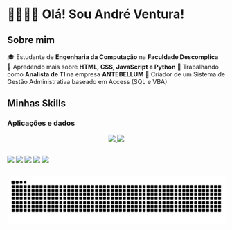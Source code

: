 <h1>👋🏼👋🏼 Olá! Sou <strong>André Ventura</strong>!</h1>

<h2 align="left">Sobre mim </h2>
<p align="left">
  🎓 Estudante de <strong>Engenharia da Computação</strong> na <strong>Faculdade Descomplica</strong><br>
  🔎 Apredendo mais sobre <strong>HTML, CSS, JavaScript e Python</strong>
  💼 Trabalhando como <strong>Analista de TI </strong> na empresa <strong>ANTEBELLUM</strong>
  🔭 Criador de um Sistema de Gestão Administrativa baseado em Access (SQL e VBA)
</p>

<h2 align="left">Minhas Skills</h2>
<h3 align="left">Aplicações e dados</h3>


<div align="center">
  <a href="https://github.com/asventura96">
  <img height="180em" src="https://github-readme-stats.vercel.app/api?username=asventura96&show_icons=true&theme=dark&include_all_commits=true&count_private=true"/>
  <img height="180em" src="https://github-readme-stats.vercel.app/api/top-langs/?username=asventura96&layout=compact&langs_count=7&theme=dark"/>
</div>

##

<div>
    <a href="https://api.whatsapp.com/send?phone=5531991904415" target="_blank"><img src="https://img.shields.io/badge/WhatsApp-25D366?style=for-the-badge&logo=whatsapp&logoColor=white" target="_blank"></a>
    <a href="https://t.me/asventura96" target="_blank"><img src="https://img.shields.io/badge/Telegram-2CA5E0?style=for-the-badge&logo=telegram&logoColor=white" target="_blank"></a>
    <a href="https://instagram.com/asventura96" target="_blank"><img src="https://img.shields.io/badge/-Instagram-%23E4405F?style=for-the-badge&logo=instagram&logoColor=white" target="_blank"></a>
    <a href="https://discord.gg/k92zkFcAwH" target="_blank"><img src="https://img.shields.io/badge/Discord-7289DA?style=for-the-badge&logo=discord&logoColor=white" target="_blank"></a> 
    <a href="https://www.linkedin.com/in/asventura96" target="_blank"><img src="https://img.shields.io/badge/-LinkedIn-%230077B5?style=for-the-badge&logo=linkedin&logoColor=white" target="_blank"></a>  
</div>

##

![Snake animation](https://github.com/asventura96/asventura96/blob/output/github-snake.svg)
